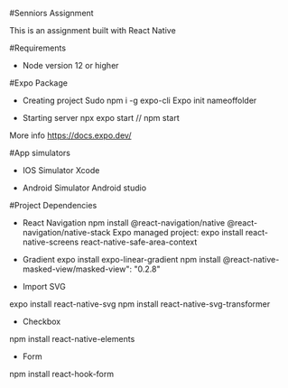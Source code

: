 #Senniors Assignment 

This is an assignment built with React Native

#Requirements

- Node version 12 or higher 

#Expo Package

- Creating project
Sudo npm i -g expo-cli
Expo init nameoffolder

- Starting server
npx expo start // npm start 

More info https://docs.expo.dev/

#App simulators

- IOS Simulator
Xcode

- Android Simulator
Android studio 

#Project Dependencies 

- React Navigation
npm install @react-navigation/native @react-navigation/native-stack</b>
Expo managed project:
expo install react-native-screens react-native-safe-area-context

- Gradient
 expo install expo-linear-gradient
 npm install @react-native-masked-view/masked-view": "0.2.8"

- Import SVG

expo install react-native-svg
npm install react-native-svg-transformer

- Checkbox

npm install react-native-elements

- Form

npm install react-hook-form








